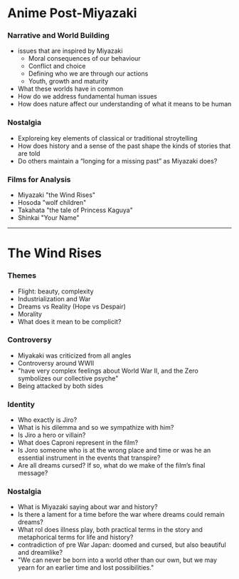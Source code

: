 # Anime Post-Miyazaki
### Narrative and World Building
- issues that are inspired by Miyazaki
	- Moral consequences of our behaviour
	- Conflict and choice
	- Defining who we are through our actions
	- Youth, growth and maturity
- What these worlds have in common
- How do we address fundamental human issues
- How does nature affect our understanding of what it means to be human
### Nostalgia
- Exploreing key elements of classical or traditional stroytelling
- How does history and a sense of the past shape the kinds of stories that are told
- Do others maintain a “longing for a missing past” as Miyazaki does?
### Films for Analysis
- Miyazaki "the Wind Rises"
- Hosoda "wolf children"
- Takahata "the tale of Princess Kaguya"
- Shinkai "Your Name"
***
# The Wind Rises
### Themes
- Flight: beauty, complexity
- Industrialization and War
- Dreams vs Reality (Hope vs Despair)
- Morality
- What does it mean to be complicit?
### Controversy
- Miyakaki was criticized from all angles
- Controversy around WWII
- "have very complex feelings about World War II, and the Zero symbolizes our collective psyche"
- Being attacked by both sides
### Identity
- Who exactly is Jiro?
- What is his dilemma and so we sympathize with him?
- Is Jiro a hero or villain?
- What does Caproni represent in the film?
- Is Joro someone who is at the wrong place and time or was he an essential instrument in the events that transpire?
- Are all dreams cursed?  If so, what do we make of the film’s final message?
### Nostalgia
- What is Miyazaki saying about war and history?
- Is there a lament for a time before the war where dreams could remain dreams?
- What rol does illness play, both practical terms in the story and metaphorical terms for life and history?
- contradiction of pre War Japan: doomed and cursed, but also beautiful and dreamlike?
- "We can never be born into a world other than our own, but we may yearn for an earlier time and lost possibilities."